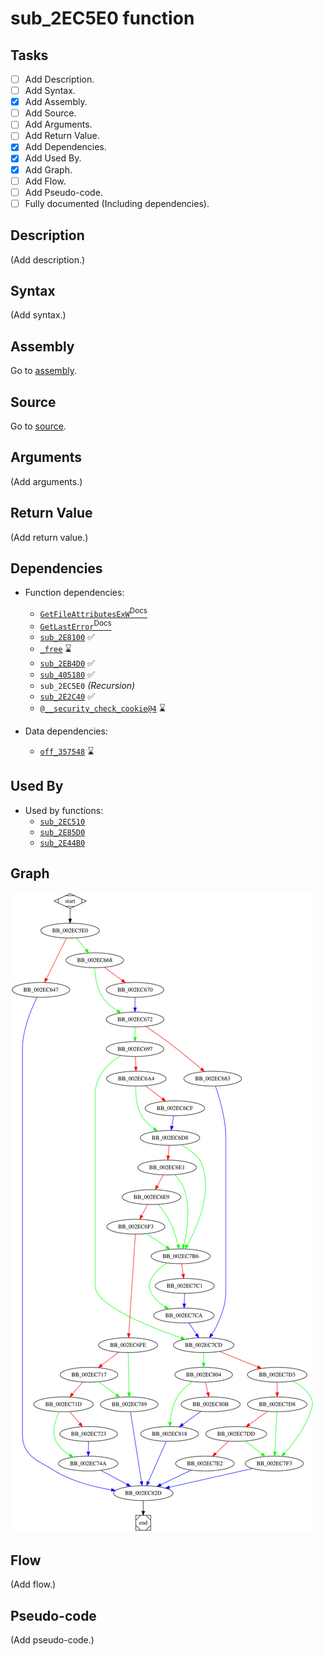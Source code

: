 # sub_2EC5E0 function

## Tasks

- [ ] Add Description.
- [ ] Add Syntax.
- [X] Add Assembly.
- [ ] Add Source.
- [ ] Add Arguments.
- [ ] Add Return Value.
- [X] Add Dependencies.
- [X] Add Used By.
- [X] Add Graph.
- [ ] Add Flow.
- [ ] Add Pseudo-code.
- [ ] Fully documented (Including dependencies).

## Description

(Add description.)

## Syntax

(Add syntax.)

## Assembly

Go to [assembly](../asm/sub_2EC5E0.asm).

## Source

Go to [source](../cc/sub_2EC5E0.cc).

## Arguments

(Add arguments.)

## Return Value

(Add return value.)

## Dependencies

* Function dependencies:
  * [`GetFileAttributesExW`<sup>Docs</sup>](https://docs.microsoft.com/en-us/windows/win32/api/fileapi/nf-fileapi-getfileattributesexw)
  * [`GetLastError`<sup>Docs</sup>](https://docs.microsoft.com/en-us/windows/win32/api/errhandlingapi/nf-errhandlingapi-getlasterror)
  * [`sub_2E8100`](sub_2E8100.md) ✅
  * [`_free`](_free.md) ⌛
  * [`sub_2EB4D0`](sub_2EB4D0.md) ✅
  * [`sub_405180`](sub_405180.md) ✅
  * `sub_2EC5E0` *(Recursion)*
  * [`sub_2E2C40`](sub_2E2C40.md) ✅
  * [`@__security_check_cookie@4`](@__security_check_cookie@4.md) ⌛

* Data dependencies:
  * [`off_357548`](off_357548.md) ⌛

## Used By

* Used by functions:
  * [`sub_2EC510`](sub_2EC510.md)
  * [`sub_2E85D0`](sub_2E85D0.md)
  * [`sub_2E44B0`](sub_2E44B0.md)

## Graph

![sub_2EC5E0 Graph](../svg/sub_2EC5E0.svg "sub_2EC5E0 Graph")

## Flow

(Add flow.)

## Pseudo-code

(Add pseudo-code.)
